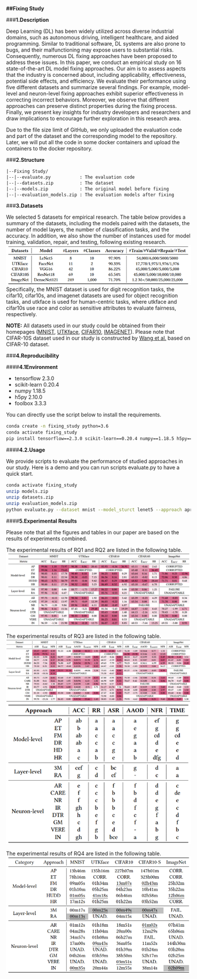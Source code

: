**##Fixing Study**

###**1.Description**

Deep Learning (DL) has been widely utilized across diverse industrial domains, such as autonomous driving, intelligent healthcare, and aided programming. Similar to traditional software, DL systems are also prone to bugs, and their malfunctioning may expose users to substantial risks. Consequently, numerous DL fixing approaches have been proposed to address these issues.
In this paper, we conduct an empirical study on 16 state-of-the-art DL model fixing approaches. Our aim is to assess aspects that the industry is concerned about, including applicability, effectiveness, potential side effects, and efficiency. We evaluate their performance using five different datasets and summarize several findings. For example, model-level and neuron-level fixing approaches exhibit superior effectiveness in correcting incorrect behaviors. Moreover, we observe that different approaches can preserve distinct properties during the fixing process.
Finally, we present key insights for industry developers and researchers and draw implications to encourage further exploration in this research area.

Due to the file size limit of GitHub, we only uploaded the evaluation code and part of the dataset and the corresponding model to the repository. Later, we will put all the code in some docker containers and upload the containers to the docker repository.


###**2.Structure**

```
|--Fixing Study/
|--|--evaluate.py           : The evaluation code
|--|--datasets.zip          : The dataset
|--|--models.zip            : The original model before fixing
|--|--evaluation_models.zip : The evaluation models after fixing
```


###**3.Datasets**

We selected 5 datasets for empirical research. The table below provides a summary of the datasets, including the models paired with the datasets, the number of model layers, the number of classification tasks, and the accuracy.
In addition, we also show the number of instances used for model training, validation, repair, and testing, following existing research.
![](images/datasets.png)
Specifically, the MNIST dataset is used for digit recognition tasks, the cifar10, cifar10s, and imagenet datasets are used for object recognition tasks, and utkface is used for human-centric tasks, where utkface and cifar10s use race and color as sensitive attributes to evaluate fairness, respectively.

**NOTE:** All datasets used in our study could be obtained from their homepages ([MNIST](http://yann.lecun.com/exdb/mnist/), [UTKface](https://susanqq.github.io/UTKFace/), [CIFAR10](https://www.cs.toronto.edu/~kriz/cifar.html), [IMAGENET](https://image-net.org/download-images.php)). Please note that CIFAR-10S dataset used in our study is constructed by [Wang et al.](https://arxiv.org/abs/1911.11834) based on CIFAR-10 dataset.

###**4.Reproducibility**

####**4.1Environment**

- tensorflow 2.3.0
- scikit-learn 0.20.4
- numpy 1.18.5
- h5py 2.10.0
- foolbox 3.3.3

You can directly use the script below to install the requirements.

```bash
conda create -n fixing_study python=3.6
conda activate fixing_study
pip install tensorflow==2.3.0 scikit-learn==0.20.4 numpy==1.18.5 h5py==2.10.0 foolbox==3.3.3
```

####**4.2.Usage**

We provide scripts to evaluate the performance of studied approaches in our study.
Here is a demo and you can run scripts evaluate.py to have a quick start.
```bash
conda activate fixing_study
unzip models.zip
unzip datasets.zip
unzip evaluation_models.zip
python evaluate.py --dataset mnist --model_sturct lenet5 --approach apricot --stat_repair_break True --stat_both_correct True --stat_eval_accuracy True --stat_eval_fairness True --stat_eval_robustness True
```


####**5.Experimental Results**

Please note that all the figures and tables in our paper are based on the results of experiments combined.

The experimental results of RQ1 and RQ2 are listed in the following table.
![](images/acc_rr.png)

The experimental results of RQ3 are listed in the following table.
![](images/asr_aaod_nfr.png)
![](images/groups.png)

The experimental results of RQ4 are listed in the following table.
![](images/time.png)
